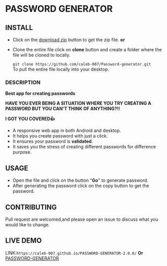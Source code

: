 # PASSWORD GENERATOR

## INSTALL
 * Click on the [download zip](https://github.com/caleb-007/Password-generator/archive/master.zip) button to get the zip file.
                     **or**
 * Clone the entire file click on **clone** button and create a folder where the file will be cloned to locally.
     
   ```git clone https://github.com/caleb-007/Password-generator.git```\
  To pull the entire file locally into your desktop.
### DESCRIPTION
**Best app for creating passwords**

**HAVE YOU EVER BEING A SITUATION WHERE YOU TRY CREATING A PASSWORD BUT YOU CAN'T THINK OF ANYTHING?!!**
 
**I GOT YOU COVERED👍**
* A responsive web app in both Android and desktop.
* It helps you create password with just a click.
* It ensures your password is **validated**.
* It saves you the stress of creating different passwords for difference purpose.


## USAGE 
* Open the file and click on the button "**Go**" to generate password.
* After generating the password click on the copy button to get the password.

## CONTRIBUTING 
 Pull request are welcomed,and please open an issue to discuss what you would like to change.
## LIVE DEMO
  LINK:```https://caleb-007.github.io/PASSWORD-GENERATOR-2.0.0/```
**Or**
[PASSWORD-GENERATOR](https://caleb-007.github.io/PASSWORD-GENERATOR-2.0.0/)
